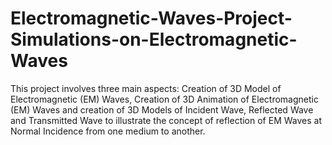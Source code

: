 # Electromagnetic-Waves-Project-Simulations-on-Electromagnetic-Waves
This project involves three main aspects: Creation of 3D Model of Electromagnetic (EM) Waves, Creation of 3D Animation of Electromagnetic (EM) Waves and creation of 3D Models of Incident Wave, Reflected Wave and Transmitted Wave to illustrate the concept of reflection of EM Waves at Normal Incidence from one medium to another. 
